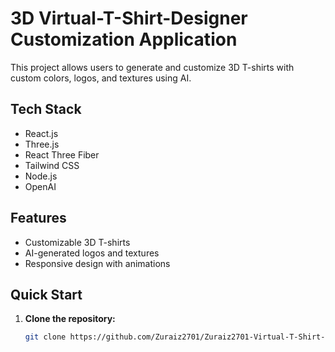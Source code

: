 # 3D Virtual-T-Shirt-Designer Customization Application

This project allows users to generate and customize 3D T-shirts with custom colors, logos, and textures using AI.

## Tech Stack

- React.js
- Three.js
- React Three Fiber
- Tailwind CSS
- Node.js
- OpenAI

## Features

- Customizable 3D T-shirts
- AI-generated logos and textures
- Responsive design with animations

## Quick Start

1. **Clone the repository:**

   ```sh
   git clone https://github.com/Zuraiz2701/Zuraiz2701-Virtual-T-Shirt-Designer.git
